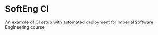 # SoftEng CI

An example of CI setup with automated deployment for Imperial Software Engineering course.
